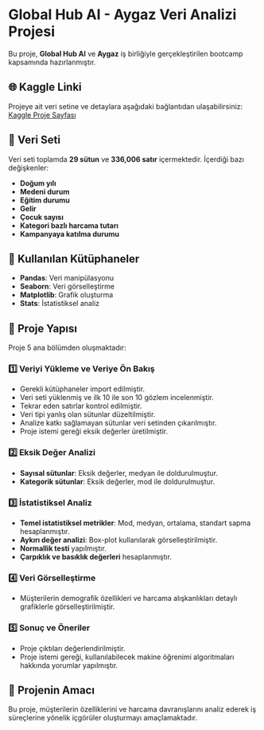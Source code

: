 
# Global Hub AI - Aygaz Veri Analizi Projesi  


Bu proje, **Global Hub AI** ve **Aygaz** iş birliğiyle gerçekleştirilen  bootcamp kapsamında hazırlanmıştır.

## 🌐 Kaggle Linki  
Projeye ait veri setine ve detaylara aşağıdaki bağlantıdan ulaşabilirsiniz:  
[Kaggle Proje Sayfası](https://www.kaggle.com/code/burakkse17/m-teri-analizi)  

## 📂 Veri Seti  
Veri seti toplamda **29 sütun** ve **336,006 satır** içermektedir. İçerdiği bazı değişkenler:  
- **Doğum yılı**  
- **Medeni durum**  
- **Eğitim durumu**  
- **Gelir**  
- **Çocuk sayısı**  
- **Kategori bazlı harcama tutarı**  
- **Kampanyaya katılma durumu**  

## 🔧 Kullanılan Kütüphaneler  
- **Pandas**: Veri manipülasyonu  
- **Seaborn**: Veri görselleştirme  
- **Matplotlib**: Grafik oluşturma  
- **Stats**: İstatistiksel analiz  

## 📑 Proje Yapısı  
Proje 5 ana bölümden oluşmaktadır:  

### 1️⃣ Veriyi Yükleme ve Veriye Ön Bakış  
- Gerekli kütüphaneler import edilmiştir.  
- Veri seti yüklenmiş ve ilk 10 ile son 10 gözlem incelenmiştir.  
- Tekrar eden satırlar kontrol edilmiştir.  
- Veri tipi yanlış olan sütunlar düzeltilmiştir.  
- Analize katkı sağlamayan sütunlar veri setinden çıkarılmıştır.  
- Proje istemi gereği eksik değerler üretilmiştir.  

### 2️⃣ Eksik Değer Analizi  
- **Sayısal sütunlar**: Eksik değerler, medyan ile doldurulmuştur.  
- **Kategorik sütunlar**: Eksik değerler, mod ile doldurulmuştur.  

### 3️⃣ İstatistiksel Analiz  
- **Temel istatistiksel metrikler**: Mod, medyan, ortalama, standart sapma hesaplanmıştır.  
- **Aykırı değer analizi**: Box-plot kullanılarak görselleştirilmiştir.  
- **Normallik testi** yapılmıştır.  
- **Çarpıklık ve basıklık değerleri** hesaplanmıştır.  

### 4️⃣ Veri Görselleştirme  
- Müşterilerin demografik özellikleri ve harcama alışkanlıkları detaylı grafiklerle görselleştirilmiştir.  

### 5️⃣ Sonuç ve Öneriler  
- Proje çıktıları değerlendirilmiştir.  
- Proje istemi gereği, kullanılabilecek makine öğrenimi algoritmaları hakkında yorumlar yapılmıştır.  

## 🎯 Projenin Amacı  
Bu proje, müşterilerin özelliklerini ve harcama davranışlarını analiz ederek iş süreçlerine yönelik içgörüler oluşturmayı amaçlamaktadır.  

